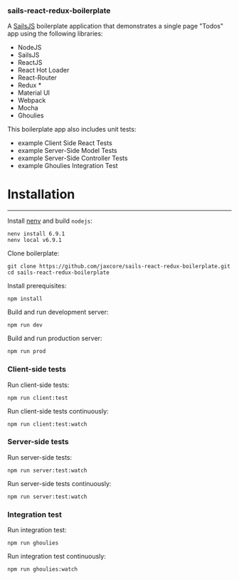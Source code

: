 ### sails-react-redux-boilerplate

A [SailsJS](http://sailsjs.org) boilerplate application that demonstrates a single page "Todos" app using the following libraries:

* NodeJS
* SailsJS
* ReactJS
* React Hot Loader
* React-Router
* Redux *
* Material UI
* Webpack
* Mocha
* Ghoulies

This boilerplate app also includes unit tests:

* example Client Side React Tests
* example Server-Side Model Tests
* example Server-Side Controller Tests
* example Ghoulies Integration Test


# Installation
---

Install <a href="https://github.com/ryuone/nenv">nenv</a> and build `nodejs`:

```
nenv install 6.9.1
nenv local v6.9.1
```

Clone boilerplate:

```
git clone https://github.com/jaxcore/sails-react-redux-boilerplate.git
cd sails-react-redux-boilerplate
```

Install prerequisites:

```
npm install
```

Build and run development server:

```
npm run dev
```

Build and run production server:

```
npm run prod
```

### Client-side tests

Run client-side tests:

```
npm run client:test
```

Run client-side tests continuously:

```
npm run client:test:watch
```

### Server-side tests

Run server-side tests:

```
npm run server:test:watch
```

Run server-side tests continuously:

```
npm run server:test:watch
```

### Integration test

Run integration test:

```
npm run ghoulies
```

Run integration test continuously:

```
npm run ghoulies:watch
```

